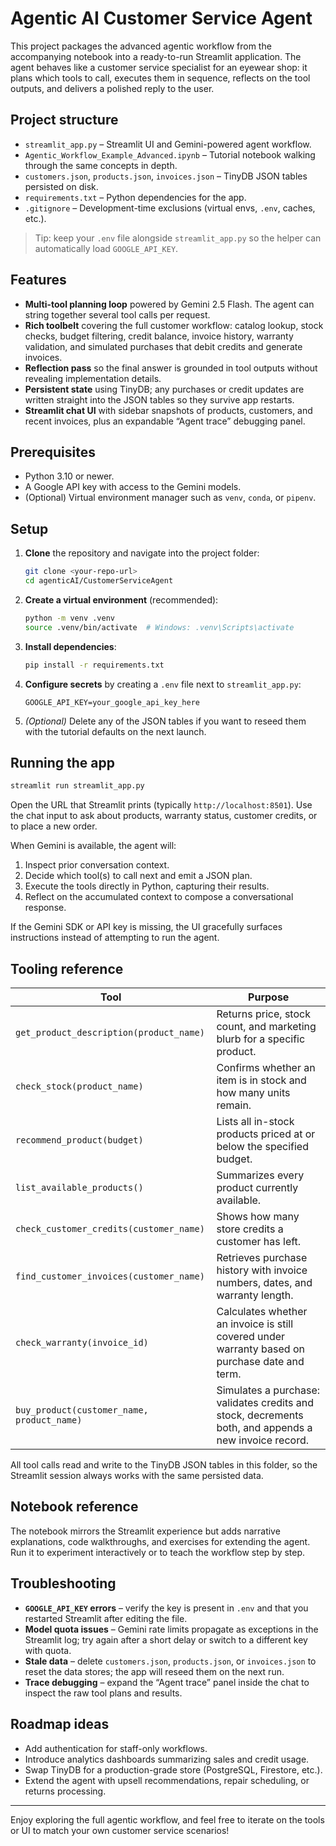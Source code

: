 # Agentic AI Customer Service Agent

This project packages the advanced agentic workflow from the accompanying notebook into a ready-to-run Streamlit application. The agent behaves like a customer service specialist for an eyewear shop: it plans which tools to call, executes them in sequence, reflects on the tool outputs, and delivers a polished reply to the user.

## Project structure

- `streamlit_app.py` – Streamlit UI and Gemini-powered agent workflow.
- `Agentic_Workflow_Example_Advanced.ipynb` – Tutorial notebook walking through the same concepts in depth.
- `customers.json`, `products.json`, `invoices.json` – TinyDB JSON tables persisted on disk.
- `requirements.txt` – Python dependencies for the app.
- `.gitignore` – Development-time exclusions (virtual envs, `.env`, caches, etc.).

> Tip: keep your `.env` file alongside `streamlit_app.py` so the helper can automatically load `GOOGLE_API_KEY`.

## Features

- **Multi-tool planning loop** powered by Gemini 2.5 Flash. The agent can string together several tool calls per request.
- **Rich toolbelt** covering the full customer workflow: catalog lookup, stock checks, budget filtering, credit balance, invoice history, warranty validation, and simulated purchases that debit credits and generate invoices.
- **Reflection pass** so the final answer is grounded in tool outputs without revealing implementation details.
- **Persistent state** using TinyDB; any purchases or credit updates are written straight into the JSON tables so they survive app restarts.
- **Streamlit chat UI** with sidebar snapshots of products, customers, and recent invoices, plus an expandable “Agent trace” debugging panel.

## Prerequisites

- Python 3.10 or newer.
- A Google API key with access to the Gemini models.
- (Optional) Virtual environment manager such as `venv`, `conda`, or `pipenv`.

## Setup

1. **Clone** the repository and navigate into the project folder:
   ```bash
   git clone <your-repo-url>
   cd agenticAI/CustomerServiceAgent
   ```

2. **Create a virtual environment** (recommended):
   ```bash
   python -m venv .venv
   source .venv/bin/activate  # Windows: .venv\Scripts\activate
   ```

3. **Install dependencies**:
   ```bash
   pip install -r requirements.txt
   ```

4. **Configure secrets** by creating a `.env` file next to `streamlit_app.py`:
   ```env
   GOOGLE_API_KEY=your_google_api_key_here
   ```

5. *(Optional)* Delete any of the JSON tables if you want to reseed them with the tutorial defaults on the next launch.

## Running the app

```bash
streamlit run streamlit_app.py
```

Open the URL that Streamlit prints (typically `http://localhost:8501`). Use the chat input to ask about products, warranty status, customer credits, or to place a new order.

When Gemini is available, the agent will:
1. Inspect prior conversation context.
2. Decide which tool(s) to call next and emit a JSON plan.
3. Execute the tools directly in Python, capturing their results.
4. Reflect on the accumulated context to compose a conversational response.

If the Gemini SDK or API key is missing, the UI gracefully surfaces instructions instead of attempting to run the agent.

## Tooling reference

| Tool | Purpose |
| ---- | ------- |
| `get_product_description(product_name)` | Returns price, stock count, and marketing blurb for a specific product. |
| `check_stock(product_name)` | Confirms whether an item is in stock and how many units remain. |
| `recommend_product(budget)` | Lists all in-stock products priced at or below the specified budget. |
| `list_available_products()` | Summarizes every product currently available. |
| `check_customer_credits(customer_name)` | Shows how many store credits a customer has left. |
| `find_customer_invoices(customer_name)` | Retrieves purchase history with invoice numbers, dates, and warranty length. |
| `check_warranty(invoice_id)` | Calculates whether an invoice is still covered under warranty based on purchase date and term. |
| `buy_product(customer_name, product_name)` | Simulates a purchase: validates credits and stock, decrements both, and appends a new invoice record. |

All tool calls read and write to the TinyDB JSON tables in this folder, so the Streamlit session always works with the same persisted data.

## Notebook reference

The notebook mirrors the Streamlit experience but adds narrative explanations, code walkthroughs, and exercises for extending the agent. Run it to experiment interactively or to teach the workflow step by step.

## Troubleshooting

- **`GOOGLE_API_KEY` errors** – verify the key is present in `.env` and that you restarted Streamlit after editing the file.
- **Model quota issues** – Gemini rate limits propagate as exceptions in the Streamlit log; try again after a short delay or switch to a different key with quota.
- **Stale data** – delete `customers.json`, `products.json`, or `invoices.json` to reset the data stores; the app will reseed them on the next run.
- **Trace debugging** – expand the “Agent trace” panel inside the chat to inspect the raw tool plans and results.

## Roadmap ideas

- Add authentication for staff-only workflows.
- Introduce analytics dashboards summarizing sales and credit usage.
- Swap TinyDB for a production-grade store (PostgreSQL, Firestore, etc.).
- Extend the agent with upsell recommendations, repair scheduling, or returns processing.

---

Enjoy exploring the full agentic workflow, and feel free to iterate on the tools or UI to match your own customer service scenarios!
